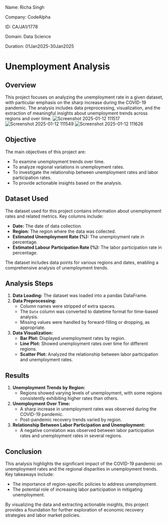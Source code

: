 Name: Richa Singh

Company: CodeAlpha

ID: CA/JA1/1778

Domain: Data Science

Duration: 01Jan2025-30Jan2025

# Unemployment Analysis

## Overview
This project focuses on analyzing the unemployment rate in a given dataset, with particular emphasis on the sharp increase during the COVID-19 pandemic. The analysis includes data preprocessing, visualization, and the extraction of meaningful insights about unemployment trends across regions and over time.
![Screenshot 2025-01-12 111517](https://github.com/user-attachments/assets/a315c3dd-eed1-46a0-8817-f443019abb36)
![Screenshot 2025-01-12 111549](https://github.com/user-attachments/assets/dbf87872-ced1-4080-b114-b9810fb83de9)
![Screenshot 2025-01-12 111626](https://github.com/user-attachments/assets/92ff796e-9fb5-42f5-8bc6-f19f16a799e2)


## Objective
The main objectives of this project are:
- To examine unemployment trends over time.
- To analyze regional variations in unemployment rates.
- To investigate the relationship between unemployment rates and labor participation rates.
- To provide actionable insights based on the analysis.

## Dataset Used
The dataset used for this project contains information about unemployment rates and related metrics. Key columns include:
- **Date:** The date of data collection.
- **Region:** The region where the data was collected.
- **Estimated Unemployment Rate (%):** The unemployment rate in percentage.
- **Estimated Labour Participation Rate (%):** The labor participation rate in percentage.

The dataset includes data points for various regions and dates, enabling a comprehensive analysis of unemployment trends.

## Analysis Steps
1. **Data Loading:** The dataset was loaded into a pandas DataFrame.
2. **Data Preprocessing:**
   - Column names were stripped of extra spaces.
   - The `Date` column was converted to datetime format for time-based analysis.
   - Missing values were handled by forward-filling or dropping, as appropriate.
3. **Data Visualization:**
   - **Bar Plot:** Displayed unemployment rates by region.
   - **Line Plot:** Showed unemployment rates over time for different regions.
   - **Scatter Plot:** Analyzed the relationship between labor participation and unemployment rates.

## Results
1. **Unemployment Trends by Region:**
   - Regions showed varying levels of unemployment, with some regions consistently exhibiting higher rates than others.
2. **Unemployment Over Time:**
   - A sharp increase in unemployment rates was observed during the COVID-19 pandemic.
   - Post-pandemic recovery trends varied by region.
3. **Relationship Between Labor Participation and Unemployment:**
   - A negative correlation was observed between labor participation rates and unemployment rates in several regions.

## Conclusion
This analysis highlights the significant impact of the COVID-19 pandemic on unemployment rates and the regional disparities in unemployment trends. Key takeaways include:
- The importance of region-specific policies to address unemployment.
- The potential role of increasing labor participation in mitigating unemployment.

By visualizing the data and extracting actionable insights, this project provides a foundation for further exploration of economic recovery strategies and labor market policies.

